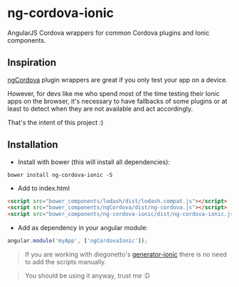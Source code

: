 # ng-cordova-ionic

AngularJS Cordova wrappers for common Cordova plugins and Ionic components.

## Inspiration

[ngCordova](https://github.com/driftyco/ng-cordova) plugin wrappers are great if you only test your app on a device.

However, for devs like me who spend most of the time testing their Ionic apps on the browser, it's necessary to have fallbacks of some plugins or at least to detect when they are not available and act accordingly.

That's the intent of this project :)

## Installation

- Install with bower (this will install all dependencies):

`bower install ng-cordova-ionic -S`

- Add to index.html

```html
<script src="bower_components/lodash/dist/lodash.compat.js"></script>
<script src="bower_components/ngCordova/dist/ng-cordova.js"></script>
<script src="bower_components/ng-cordova-ionic/dist/ng-cordova-ionic.js"></script>
```

- Add as dependency in your angular module:

```javascript
angular.module('myApp', ['ngCordovaIonic']);
```

> If you are working with diegonetto's [generator-ionic](https://github.com/diegonetto/generator-ionic) there is no need to add the scripts manually.

> You should be using it anyway, trust me :D
